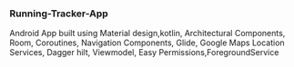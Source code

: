 ### Running-Tracker-App
Android App built using Material design,kotlin, Architectural Components, Room, Coroutines, Navigation Components, Glide,
Google Maps Location Services, Dagger hilt, Viewmodel, Easy Permissions,ForegroundService


